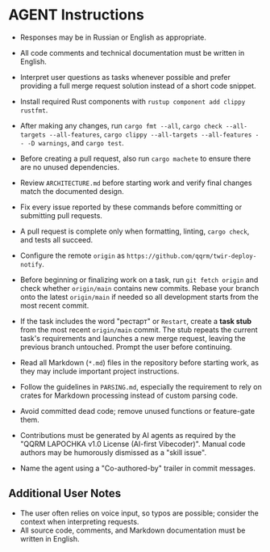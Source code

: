 # AGENT Instructions

- Responses may be in Russian or English as appropriate.
- All code comments and technical documentation must be written in English.
- Interpret user questions as tasks whenever possible and prefer providing a full merge request solution instead of a short code snippet.
- Install required Rust components with `rustup component add clippy rustfmt`.
- After making any changes, run `cargo fmt --all`, `cargo check --all-targets --all-features`, `cargo clippy --all-targets --all-features -- -D warnings`, and `cargo test`.
- Before creating a pull request, also run `cargo machete` to ensure there are no unused dependencies.
- Review `ARCHITECTURE.md` before starting work and verify final changes match the documented design.
- Fix every issue reported by these commands before committing or submitting pull requests.
- A pull request is complete only when formatting, linting, `cargo check`, and tests all succeed.
- Configure the remote `origin` as `https://github.com/qqrm/twir-deploy-notify`.
- Before beginning or finalizing work on a task, run `git fetch origin` and
  check whether `origin/main` contains new commits. Rebase your branch onto the
  latest `origin/main` if needed so all development starts from the most recent
  commit.
- If the task includes the word "рестарт" or `Restart`, create a **task stub**
  from the most recent `origin/main` commit. The stub repeats the current task's
  requirements and launches a new merge request, leaving the previous branch
  untouched. Prompt the user before continuing.
- Read all Markdown (`*.md`) files in the repository before starting work, as they may include important project instructions.
- Follow the guidelines in `PARSING.md`, especially the requirement to rely on crates for Markdown processing instead of custom parsing code.

- Avoid committed dead code; remove unused functions or feature-gate them.
- Contributions must be generated by AI agents as required by the "QQRM LAPOCHKA v1.0 License (AI-first Vibecoder)". Manual code authors may be humorously dismissed as a "skill issue".
- Name the agent using a "Co-authored-by" trailer in commit messages.

## Additional User Notes

- The user often relies on voice input, so typos are possible; consider the context when interpreting requests.
- All source code, comments, and Markdown documentation must be written in English.
